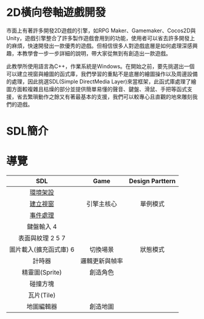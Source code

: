 # 2D橫向卷軸遊戲開發
市面上有著許多開發2D遊戲的引擎，如RPG Maker、Gamemaker、Cocos2D與Unity，遊戲引擎整合了許多製作遊戲會用到的功能，使用者可以省去許多開發上的麻煩，快速開發出一款優秀的遊戲。但相信很多人對遊戲底層是如何處理深感興趣，本教學會一步一步詳細的說明，帶大家從無到有創造出一款遊戲。

此教學所使用語言為C++，作業系統是Windows。在開始之前，要先挑選出一個可以建立視窗與繪圖的函式庫，我們學習的重點不是底層的繪圖操作以及周邊設備的處理，因此挑選SDL(Simple DirectMedia Layer)來當框架，此函式庫處理了繪圖方面較複雜且枯燥的部分並提供簡單易懂的聲音、鍵盤、滑鼠、手把等函式支援，省去繁瑣動作之餘又有著最基本的支援，我們可以較專心且直觀的地來雕刻我們的遊戲。

# SDL簡介


# 導覽
| SDL | Game | Design Parttern |
| :---: | :---: |  :---: |
| [環境架設](https://github.com/haha4ni/tututu/blob/main/000%20-%20%E4%BA%8B%E5%89%8D%E6%BA%96%E5%82%99.md])|  |
| [建立視窗](https://github.com/haha4ni/tututu/blob/main/001%20-%20%E5%BB%BA%E7%AB%8B%E8%A6%96%E7%AA%97.md) | 引擎主核心 | 單例模式 |
| [事件處理](https://github.com/haha4ni/tututu/blob/main/002%20-%20%E8%99%95%E7%90%86%E4%BA%8B%E4%BB%B6.md) |  |
| 鍵盤輸入 4 |  |
| 表面與紋理 2 5 7 |  |
| 圖片載入(擴充函式庫) 6 | 切換場景 | 狀態模式 |
| 計時器 | 邏輯更新與幀率 |
| 精靈圖(Sprite) | 創造角色 |
| 碰撞方塊 |  |
| 瓦片(Tile) |  |
| 地圖編輯器 | 創造地圖 |
